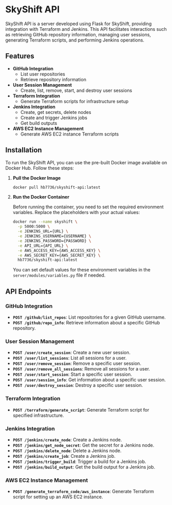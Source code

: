# SkyShift API

SkyShift API is a server developed using Flask for SkyShift, providing integration with Terraform and Jenkins. This API facilitates interactions such as retrieving GitHub repository information, managing user sessions, generating Terraform scripts, and performing Jenkins operations.

## Features

- **GitHub Integration**
  - List user repositories
  - Retrieve repository information
- **User Session Management**
  - Create, list, remove, start, and destroy user sessions
- **Terraform Integration**
  - Generate Terraform scripts for infrastructure setup
- **Jenkins Integration**
  - Create, get secrets, delete nodes
  - Create and trigger Jenkins jobs
  - Get build outputs
- **AWS EC2 Instance Management**
  - Generate AWS EC2 instance Terraform scripts

## Installation

To run the SkyShift API, you can use the pre-built Docker image available on Docker Hub. Follow these steps:

1. **Pull the Docker Image**

   ```bash
   docker pull hb7736/skyshift-api:latest
   ```

2. **Run the Docker Container**

   Before running the container, you need to set the required environment variables. Replace the placeholders with your actual values:

   ```bash
   docker run --name skyshift \
     -p 5000:5000 \
     -e JENKINS_URL={URL} \
     -e JENKINS_USERNAME={USERNAME} \
     -e JENKINS_PASSWORD={PASSWORD} \
     -e API_URL={API_URL} \
     -e AWS_ACCESS_KEY={AWS_ACCESS_KEY} \
     -e AWS_SECRET_KEY={AWS_SECRET_KEY} \
     hb7736/skyshift-api:latest
   ```

   You can set default values for these environment variables in the `server/modules/variables.py` file if needed.

## API Endpoints

### GitHub Integration

- **`POST /github/list_repos`**: List repositories for a given GitHub username.
- **`POST /github/repo_info`**: Retrieve information about a specific GitHub repository.

### User Session Management

- **`POST /user/create_session`**: Create a new user session.
- **`POST /user/list_sessions`**: List all sessions for a user.
- **`POST /user/remove_session`**: Remove a specific user session.
- **`POST /user/remove_all_sessions`**: Remove all sessions for a user.
- **`POST /user/start_session`**: Start a specific user session.
- **`POST /user/session_info`**: Get information about a specific user session.
- **`POST /user/destroy_session`**: Destroy a specific user session.

### Terraform Integration

- **`POST /terraform/generate_script`**: Generate Terraform script for specified infrastructure.

### Jenkins Integration

- **`POST /jenkins/create_node`**: Create a Jenkins node.
- **`POST /jenkins/get_node_secret`**: Get the secret for a Jenkins node.
- **`POST /jenkins/delete_node`**: Delete a Jenkins node.
- **`POST /jenkins/create_job`**: Create a Jenkins job.
- **`POST /jenkins/trigger_build`**: Trigger a build for a Jenkins job.
- **`POST /jenkins/build_output`**: Get the build output for a Jenkins job.

### AWS EC2 Instance Management

- **`POST /generate_terraform_code/aws_instance`**: Generate Terraform script for setting up an AWS EC2 instance.
